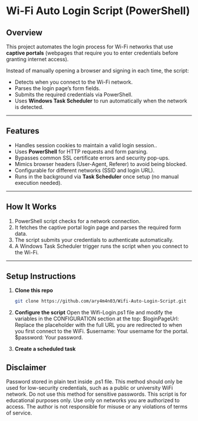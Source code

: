 # Wi-Fi Auto Login Script (PowerShell)

## Overview
This project automates the login process for Wi-Fi networks that use **captive portals** (webpages that require you to enter credentials before granting internet access).  

Instead of manually opening a browser and signing in each time, the script:

- Detects when you connect to the Wi-Fi network.  
- Parses the login page’s form fields.  
- Submits the required credentials via PowerShell.  
- Uses **Windows Task Scheduler** to run automatically when the network is detected.  

---

## Features
- Handles session cookies to maintain a valid login session..
- Uses **PowerShell** for HTTP requests and form parsing.
- Bypasses common SSL certificate errors and security pop-ups.
- Mimics browser headers (User-Agent, Referer) to avoid being blocked.
- Configurable for different networks (SSID and login URL).  
- Runs in the background via **Task Scheduler** once setup (no manual execution needed).  

---

## How It Works
1. PowerShell script checks for a network connection.  
2. It fetches the captive portal login page and parses the required form data.  
3. The script submits your credentials to authenticate automatically.  
4. A Windows Task Scheduler trigger runs the script when you connect to the Wi-Fi.  

---

## Setup Instructions
1. **Clone this repo**
   ```bash
   git clone https://github.com/ary4m4n03/Wifi-Auto-Login-Script.git
2. **Configure the script**
   Open the Wifi-Login.ps1 file and modify the variables in the CONFIGURATION section at the top:
   $loginPageUrl: Replace the placeholder with the full URL you are redirected to when you first connect to the WiFi.
   $username: Your username for the portal.
   $password: Your password.

3. **Create a scheduled task**



## Disclaimer
Password stored in plain text inside .ps1 file. This method should only be used for low-security credentials, such as a public or university WiFi network. Do not use this method for sensitive passwords.
This script is for educational purposes only.
Use only on networks you are authorized to access. The author is not responsible for misuse or any violations of terms of service.


